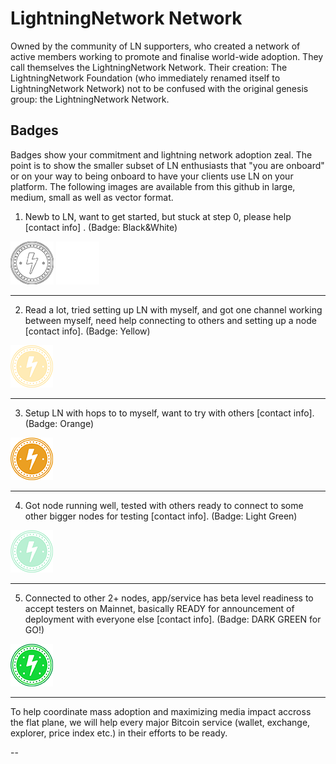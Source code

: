 # LightningNetwork Network

Owned by the community of LN supporters, who created a network of active members working to promote and finalise world-wide adoption. They call themselves the LightningNetwork Network. Their creation: The LightningNetwork Foundation (who immediately renamed itself to LightningNetwork Network) not to be confused with the original genesis group: the LightningNetwork Network.

## Badges

Badges show your commitment and lightning network adoption zeal.  The point is to show the smaller subset of LN enthusiasts that "you are onboard" or on your way to being onboard to have your clients use LN on your platform.  The following images are available from this github in large, medium, small as well as vector format.





1. Newb to LN, want to get started, but stuck at step 0, please help [contact info] . (Badge: Black&White)

![LightningNetwork Network Badge 1a](images/LNN-badge-1a-med.png)
![LightningNetwork Network Badge 1b](images/LNN-badge-1b-med.png)

----

2. Read a lot, tried setting up LN with myself, and got one channel working between myself, need help connecting to others and setting up a node [contact info]. (Badge: Yellow)

![LightningNetwork Network Badge 2](images/LNN-badge-2-med.png)

----
3. Setup LN with hops to to myself, want to try with others [contact info]. (Badge: Orange)

![LightningNetwork Network Badge 3](images/LNN-badge-3-med.png)

----
4. Got node running well, tested with others ready to connect to some other bigger nodes for testing [contact info]. (Badge: Light Green)

![LightningNetwork Network Badge 4](images/LNN-badge-4-med.png)

----
5. Connected to other 2+ nodes, app/service has beta level readiness to accept testers on Mainnet, basically READY for announcement of deployment with everyone else [contact info]. (Badge: DARK GREEN for GO!)

![LightningNetwork Network Badge 5](images/LNN-badge-5-med.png)

----
To help coordinate mass adoption and maximizing media impact accross the flat plane, we will help every major Bitcoin service (wallet, exchange, explorer, price index etc.) in their efforts to be ready.
 
--
